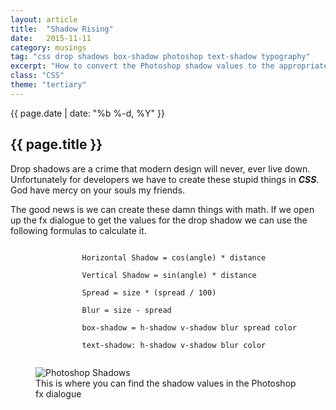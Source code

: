 ```yaml
---
layout: article
title:  "Shadow Rising"
date:   2015-11-11
category: musings
tag: "css drop shadows box-shadow photoshop text-shadow typography"
excerpt: "How to convert the Photoshop shadow values to the appropriate text-shadow and box-shadow values in CSS."
class: "CSS"
theme: "tertiary"
---
```

<section class="header">
	<div class="content">
	<div class="span-3 col empty"></div>
	<div class="span-6 col">
		<p class="post-meta">{{ page.date | date: "%b %-d, %Y" }}</p>
		<h1>{{ page.title }}</h1>
		<p>Drop shadows are a crime that modern design will never, ever live down. Unfortunately for developers we have to create these stupid things in <strong><em>CSS</em></strong>. God have mercy on your souls my friends.</p>
	</div>
	<div class="span-3 col empty"></div>	
	</div>
</section>
<section class="code continued">
	<div class="content gutters">
		<div class="span-3 col empty"></div>
		<div class="span-6 col">
			<p>The good news is we can create these damn things with math. If we open up the fx dialogue to get the values for the drop shadow we can use the following formulas to calculate it.</p>
			<code>
				Horizontal Shadow = cos(angle) * distance<br/>
				Vertical Shadow = sin(angle) * distance<br/>
				Spread = size * (spread / 100)<br/>
				Blur = size - spread<br/>
				box-shadow = h-shadow v-shadow blur spread color<br/>
				text-shadow: h-shadow v-shadow blur color
			</code>
		</div>
		<div class="span-3 col empty"></div>	
	</div>
	<div class="content">
		<div class="span-3 col empty"></div>
		<div class="span-6 col">
			<figure>
				<img src="{{ site.baseurl }}/img/loading.gif" data-src="{{ site.baseurl }}/img/musings/shadows.png" alt="Photoshop Shadows"/>
				<figcaption>This is where you can find the shadow values in the Photoshop fx dialogue</figcaption>
			</figure>
		</div>
	<div class="span-3 col empty"></div>
	</div>
		<div class="divider"></div>	
</section>